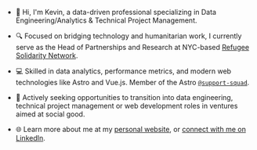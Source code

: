 - 👋 Hi, I'm Kevin, a data-driven professional specializing in Data Engineering/Analytics & Technical Project Management.

- 🔍 Focused on bridging technology and humanitarian work, I currently serve as the Head of Partnerships and Research at NYC-based [Refugee Solidarity Network](https://refugeesolidaritynetwork.org/).

- 💻 Skilled in data analytics, performance metrics, and modern web technologies like Astro and Vue.js. Member of the Astro [`@support-squad`](https://astro.build/chat).

- 🚀 Actively seeking opportunities to transition into data engineering, technical project management or web development roles in ventures aimed at social good.

- 🌐 Learn more about me at my [personal website](https://kevin-cole.com/), or [connect with me on LinkedIn](https://www.linkedin.com/in/kcole93/).

<!---
kcole93/kcole93 is a ✨ special ✨ repository because its `README.md` (this file) appears on your GitHub profile.
You can click the Preview link to take a look at your changes.
--->
